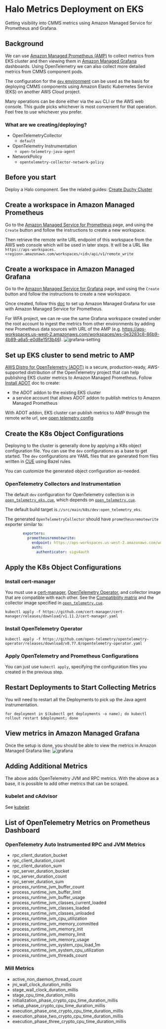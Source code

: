 # Halo Metrics Deployment on EKS

Getting visibility into CMMS metrics using Amazon Managed Service for Prometheus
and Grafana.

## Background

We can use [Amazon Managed Prometheus (AMP)](https://aws.amazon.com/prometheus/)
to collect metrics from EKS cluster and then viewing them in
[Amazon Managed Grafana](https://aws.amazon.com/grafana/) dashboards.
Using OpenTelemetry we can also collect more detailed metrics from CMMS component pods.

The configuration for the [`dev` environment](../../src/main/k8s/dev) can be
used as the basis for deploying CMMS components using Amazon Elastic Kubernetes Service (EKS)
on another AWS Cloud project.

Many operations can be done either via the `aws` CLI or the AWS web console.
This guide picks whichever is most convenient for that operation. Feel
free to use whichever you prefer.

### What are we creating/deploying?

*   OpenTelemetryCollector
    *   `default`
*   OpenTelemetry Instrumentation
    *   `open-telemetry-java-agent`
*   NetworkPolicy
    *   `opentelemetry-collector-network-policy`

## Before you start

Deploy a Halo component. See the related guides: [Create Duchy Cluster](duchy-deployment.md)


## Create a workspace in Amazon Managed Prometheus

Go to the [Amazon Managed Service for Prometheus](https://us-east-1.console.aws.amazon.com/prometheus/home?region=us-east-1#/)
page, and using the `Create` button and follow the instructions to create a new workspace.

Then retrieve the remote write URL endpoint of this workspace from the AWS web console which will be used in later
steps. It will be a URL like `https://aps-workspaces.<region>.amazonaws.com/workspaces/<id>/api/v1/remote_write`

## Create a workspace in Amazon Managed Grafana

Go to the [Amazon Managed Service for Grafana](https://us-east-1.console.aws.amazon.com/grafana/home?region=us-east-1)
page, and using the `Create` button and follow the instructions to create a new workspace.

Once created, follow this [doc](https://docs.aws.amazon.com/prometheus/latest/userguide/AMP-onboard-amg.html) to
set up Amazon Managed Grafana for use with Amazon Managed Service for Prometheus.

For WFA project, we can re-use the same Grafana workspace created under the root account to ingest the metrics from
other environments by adding new Prometheus data sources with URL of the AMP (e.g.
https://aps-workspaces.us-west-2.amazonaws.com/workspaces/ws-0e3283c8-86b9-4b89-a6a5-e0d8e15f3b46). 
![grafana-setting](grafana-data-source-setting.png)

## Set up EKS cluster to send metric to AMP

[AWS Distro for OpenTelemetry (ADOT)](https://aws-otel.github.io/) is a secure, production-ready, AWS-supported
distribution of the OpenTelemetry project that can help publishing EKS cluster metrics to
Amazon Managed Prometheus. Follow [Install ADOT](https://docs.aws.amazon.com/eks/latest/userguide/adot-manage.html#adot-install)
doc to create:
* the ADOT addon to the existing EKS cluster
* a service account that allows ADOT addon to publish metrics to Amazon Managed Prometheus

With ADOT addon, EKS cluster can publish metrics to AMP through the remote write url, see [open telemetry config](#opentelemetry-collectors-and-instrumentation)

## Create the K8s Object Configurations

Deploying to the cluster is generally done by applying a K8s object
configuration file. You can use the `dev` configurations as a base to get
started. The `dev` configurations are YAML files that are generated from files
written in [CUE](https://cuelang.org/) using Bazel rules.

You can customize the generated object configuration as-needed.

### OpenTelemetry Collectors and Instrumentation

The default `dev` configuration for OpenTelemetry collection is in
[`open_telemetry_eks.cue`](../../src/main/k8s/dev/open_telemetry_eks.cue), which
depends on [`open_telemetry.cue`](../../src/main/k8s/open_telemetry.cue).

The default build target is `//src/main/k8s/dev:open_telemetry_eks`.

The generated `OpenTelemetryCollector` should have `prometheusremotewrite` exporter similar to:
```yaml
        exporters:
          prometheusremotewrite:
            endpoint: https://aps-workspaces.us-west-2.amazonaws.com/workspaces/ws-65b9edc1-dda8-4037-8464-01eebe0e7651/api/v1/remote_write
            auth:
              authenticator: sigv4auth
```

## Apply the K8s Object Configurations

### Install cert-manager

You must use a [cert-manager](https://github.com/cert-manager/cert-manager/),
[OpenTelemetry Operator](https://github.com/open-telemetry/opentelemetry-operator/),
and collector image that are compatible with each other. See the
[Compatibility matrix](https://github.com/open-telemetry/opentelemetry-operator#compatibility-matrix)
and the collector image specified in
[`open_telemetry.cue`](../../src/main/k8s/open_telemetry.cue).

```shell
kubectl apply -f https://github.com/cert-manager/cert-manager/releases/download/v1.11.2/cert-manager.yaml
```

### Install OpenTelemetry Operator

```shell
kubectl apply -f https://github.com/open-telemetry/opentelemetry-operator/releases/download/v0.77.0/opentelemetry-operator.yaml
```

### Apply OpenTelemetry and Prometheus Configurations

You can just use `kubectl apply`, specifying the configuration files you created
in the previous step.

## Restart Deployments to Start Collecting Metrics

You will need to restart all the Deployments to pick up the Java agent
instrumentation.

```shell
for deployment in $(kubectl get deployments -o name); do kubectl rollout restart $deployment; done
```

## View metrics in Amazon Managed Grafana

Once the setup is done, you should be able to view the metrics in Amazon Managed Grafana like:
![grafana](grafana.png)

## Adding Additional Metrics

The above adds OpenTelemetry JVM and RPC metrics. With the above as a base, it 
is possible to add other metrics that can be scraped.

### kubelet and cAdvisor

See
[kubelet](https://cloud.google.com/stackdriver/docs/managed-prometheus/setup-managed#kubelet-metrics)

## List of OpenTelemetry Metrics on Prometheus Dashboard

### OpenTelemetry Auto Instrumented RPC and JVM Metrics

-   rpc_client_duration_bucket
-   rpc_client_duration_count
-   rpc_client_duration_sum
-   rpc_server_duration_bucket
-   rpc_server_duration_count
-   rpc_server_duration_sum
-   process_runtime_jvm_buffer_count
-   process_runtime_jvm_buffer_limit
-   process_runtime_jvm_buffer_usage
-   process_runtime_jvm_classes_current_loaded
-   process_runtime_jvm_classes_loaded
-   process_runtime_jvm_classes_unloaded
-   process_runtime_jvm_cpu_utilization
-   process_runtime_jvm_memory_committed
-   process_runtime_jvm_memory_init
-   process_runtime_jvm_memory_limit
-   process_runtime_jvm_memory_usage
-   process_runtime_jvm_system_cpu_load_1m
-   process_runtime_jvm_system_cpu_utilization
-   process_runtime_jvm_threads_count

### Mill Metrics

-   active_non_daemon_thread_count
-   jni_wall_clock_duration_millis
-   stage_wall_clock_duration_millis
-   stage_cpu_time_duration_millis
-   initialization_phase_crypto_cpu_time_duration_millis
-   setup_phase_crypto_cpu_time_duration_millis
-   execution_phase_one_crypto_cpu_time_duration_millis
-   execution_phase_two_crypto_cpu_time_duration_millis
-   execution_phase_three_crypto_cpu_time_duration_millis
